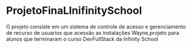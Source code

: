# ProjetoFinaLInifinitySchool

O projeto consiste em um sistema de controle de acesso e gerenciamento de recurso de usuarios que acessão as instalações Wayne,projeto para alunos que terminaram o curso DevFullStack da Infinity School
